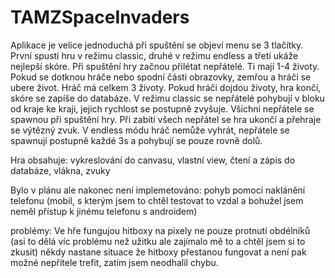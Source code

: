 # TAMZSpaceInvaders
Aplikace je velice jednoduchá při spuštění se objeví menu se 3 tlačítky. První spustí hru v režimu classic, druhé v režimu endless a třetí ukáže nejlepší skóre.
Při spuštění hry začnou přilétat nepřátelé. Ti mají 1-4 životy. Pokud se dotknou hráče nebo spodní části obrazovky, zemřou a hráči se ubere život.
Hráč má celkem 3 životy. Pokud hráči dojdou životy, hra končí, skóre se zapíše do databáze.
V režimu classic se nepřátelé pohybují v bloku od kraje ke kraji, jejich rychlost se postupně zvyšuje. Všichni nepřátele se spawnou při spuštění hry. Při zabití všech nepřátel se hra ukončí a přehraje se výtězný zvuk.
V endless módu hráč nemůže vyhrát, nepřátele se spawnují postupně každé 3s a pohybují se pouze rovně dolů.

Hra obsahuje: vykreslování do canvasu, vlastní view, čtení a zápis do databáze, vlákna, zvuky

Bylo v plánu ale nakonec není implemetováno: pohyb pomocí naklánění telefonu (mobil, s kterým jsem to chtěl testovat to vzdal a 
bohužel jsem neměl přístup k jinému telefonu s androidem)

problémy: Ve hře fungujou hitboxy na pixely ne pouze protnutí obdélníků (asi to dělá víc problému než užitku ale zajímalo mě to a chtěl jsem si to zkusit)
někdy nastane situace že hitboxy přestanou fungovat a není pak možné nepřítele trefit, zatím jsem neodhalil chybu. 

